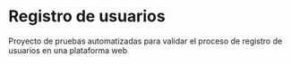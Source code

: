 # Registro de usuarios
Proyecto de pruebas automatizadas para validar el proceso de registro de usuarios en una plataforma web
